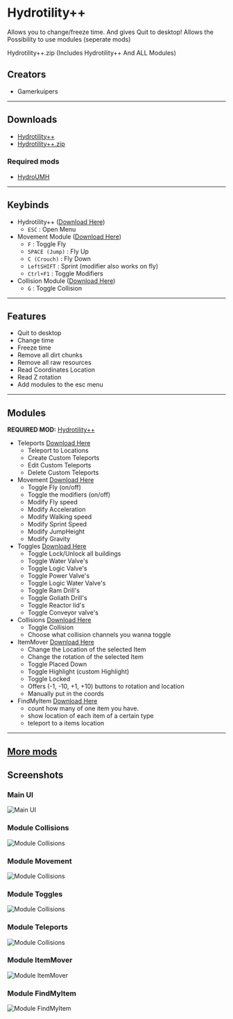 # Hydrotility++

Allows you to change/freeze time. And gives Quit to desktop! Allows the Possibility to use modules (seperate mods)

Hydrotility++.zip (Includes Hydrotility++ And ALL Modules)

## Creators

- Gamerkuipers

-----------

## Downloads

- [Hydrotility++](https://github.com/Gamerkuipers/Hydroneer-Modding/raw/main/1.x/500-Hydrotility++_P.pak)
- [Hydrotility++.zip](https://github.com/Gamerkuipers/Hydroneer-Modding/raw/main/1.x/Hydrotility++_Complete.zip)

### Required mods

- [HydroUMH](https://github.com/RHlNO/HydroneerModding/raw/main/Release%20Mods/501-HydroUMH_P.pak)

-----------

## Keybinds

- Hydrotility++ ([Download Here](https://github.com/Gamerkuipers/Hydroneer-Modding/raw/main/1.x/500-Hydrotility++_P.pak))
  - `ESC` : Open Menu
- Movement Module ([Download Here](https://github.com/Gamerkuipers/Hydroneer-Modding/raw/main/1.x/500-ModuleMovement_P.pak))
  - `F` : Toggle Fly
  - `SPACE (Jump)` : Fly Up
  - `C (Crouch)` : Fly Down
  - `LeftSHIFT` : Sprint (modifier also works on fly)
  - `Ctrl+F1` : Toggle Modifiers
- Collision Module ([Download Here](https://github.com/Gamerkuipers/Hydroneer-Modding/raw/main/1.x/500-ModuleCollision_P.pak))
  - `G` : Toggle Collision

-----------

## Features

- Quit to desktop
- Change time
- Freeze time
- Remove all dirt chunks
- Remove all raw resources
- Read Coordinates Location
- Read Z rotation
- Add modules to the esc menu

-----------

## Modules

**REQUIRED MOD:** [Hydrotility++](https://github.com/Gamerkuipers/Hydroneer-Modding/raw/main/1.x/500-Hydrotility++_P.pak)

- Teleports [Download Here](https://github.com/Gamerkuipers/Hydroneer-Modding/raw/main/1.x/500-ModuleTeleport_P.pak)
  - Teleport to Locations
  - Create Custom Teleports
  - Edit Custom Teleports
  - Delete Custom Teleports
- Movement [Download Here](https://github.com/Gamerkuipers/Hydroneer-Modding/raw/main/1.x/500-ModuleMovement_P.pak)
  - Toggle Fly (on/off)
  - Toggle the modifiers (on/off)
  - Modify Fly speed
  - Modify Acceleration
  - Modify Walking speed
  - Modify Sprint Speed
  - Modify JumpHeight
  - Modify Gravity
- Toggles [Download Here](https://github.com/Gamerkuipers/Hydroneer-Modding/raw/main/1.x/500-ModuleToggles_P.pak)
  - Toggle Lock/Unlock all buildings
  - Toggle Water Valve's
  - Toggle Logic Valve's
  - Toggle Power Valve's
  - Toggle Logic Water Valve's
  - Toggle Ram Drill's
  - Toggle Goliath Drill's
  - Toggle Reactor lid's
  - Toggle Conveyor valve's
- Collisions [Download Here](https://github.com/Gamerkuipers/Hydroneer-Modding/raw/main/1.x/500-ModuleCollisions_P.pak)
  - Toggle Collision
  - Choose what collision channels you wanna toggle
- ItemMover [Download Here](https://github.com/Gamerkuipers/Hydroneer-Modding/raw/main/1.x/500-ModuleItemMover_P.pak)
  - Change the Location of the selected Item
  - Change the rotation of the selected Item
  - Toggle Placed Down
  - Toggle Highlight (custom Highlight)
  - Toggle Locked
  - Offers (-1, -10, +1, +10) buttons to rotation and location
  - Manually put in the coords
- FindMyItem [Download Here](https://github.com/Gamerkuipers/Hydroneer-Modding/raw/main/1.x/500-ModuleFindMyItem_P.pak)
  - count how many of one item you have.
  - show location of each item of a certain type
  - teleport to a items location

-----------

## [More mods](../../../)

## Screenshots

### Main UI

![Main UI](./img/Hydrotility++_Main.png)

### Module Collisions

![Module Collisions](./img/Hydrotility++_Collisions.png)

### Module Movement

![Module Collisions](./img/Hydrotility++_Movement.png)

### Module Toggles

![Module Collisions](./img/Hydrotility++_Toggles.png)

### Module Teleports

![Module Collisions](./img/Hydrotility++_Teleports.png)

### Module ItemMover

![Module ItemMover](./img/Hydrotility++_ItemMover.png)

### Module FindMyItem

![Module FindMyItem](./img/Hydrotility++_FindMyItem.png)
